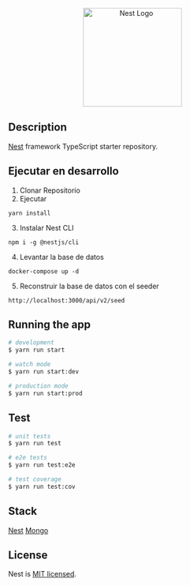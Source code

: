 <p align="center">
  <a href="http://nestjs.com/" target="blank"><img src="https://nestjs.com/img/logo-small.svg" width="200" alt="Nest Logo" /></a>
</p>

## Description

[Nest](https://github.com/nestjs/nest) framework TypeScript starter repository.

## Ejecutar en desarrollo

1. Clonar Repositorio
2. Ejecutar
```
yarn install
```
3. Instalar Nest CLI
```
npm i -g @nestjs/cli
```
4. Levantar la base de datos
```
docker-compose up -d
```
5. Reconstruir la base de datos con el seeder
```
http://localhost:3000/api/v2/seed
```
## Running the app

```bash
# development
$ yarn run start

# watch mode
$ yarn run start:dev

# production mode
$ yarn run start:prod
```

## Test

```bash
# unit tests
$ yarn run test

# e2e tests
$ yarn run test:e2e

# test coverage
$ yarn run test:cov
```

## Stack
[Nest]()
[Mongo]()

## License

Nest is [MIT licensed](LICENSE).
